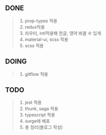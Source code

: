 DONE
----
> 1. prop-types 적용
> 2. redux적용
> 3. 라우터, intl적용해 한글, 영어 바꿀 수 있게
> 4. material-ui, scss 적용
> 5. scss 적용

DOING
---
> 1. gitflow 적용

TODO
----
> 1. jest 적용
> 0. thunk, saga 적용
> 2. typescript 적용
> 3. surge에 배포
> 4. 총 정리(블로그 작성)